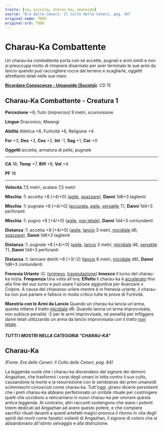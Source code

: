 ```yaml
---
traits: [cm, piccola, charau-ka, umanoide]
source: "Era delle Ceneri: Il Culto delle Ceneri, pag. 84"
original-name: TODO
original-srd: TODO
---
```


# Charau-Ka Combattente

Un charau-ka combattente porta con sé accette, pugnali e armi simili e non si
preoccupa molto di rimanere disarmato per aver terminato le sue armi da lancio
quando può raccogliere rocce dal terreno e scagliarle, oggetti altrettanto
letali nelle sue mani.

**[Ricordare Conoscenze - Umanoide (Società)](/azioni/abilita/ricordare-conoscenze)**:
CD 15

## Charau-Ka Combattente - Creatura 1

**Percezione** +6; fiuto (impreciso) 9 metri, scurovisione

**Lingue** Draconico, Mwangi

**Abilità** Atletica +6, Furtività +6, Religione +4

**For** +3, **Des** +3, **Cos** +2, **Int** -1, **Sag** +1, **Car** +0

**Oggetti** accetta, armatura di pelle, pugnale

---

**CA** 18; **Temp** +7, **Rifl** +8, **Vol** +4

**PF** 18

---

**Velocità** 7,5 metri, scalare 7,5 metri

**Mischia** :1: accetta +8 \[+4/+0] ([agile](/tratti/agile),
[spazzare](/tratti/spazzare)), **Danni** 1d6+3 taglienti

**Mischia** :1: pugnale +8 \[+4/+0] ([accurata](/tratti/accurata),
[agile](/tratti/agile), [versatile](/tratti/versatile) T), **Danni** 1d4+3
perforanti

**Mischia** :1: pugno +8 \[+4/+0] ([agile](/tratti/agile),
[non letale](/tratti/non-letale)), **Danni** 1d4+3 contundenti

**Distanza** :1: accetta +8 \[+4/+0] ([agile](/tratti/agile),
[lancio](/tratti/lancio) 3 metri, [micidiale](/tratti/micidiale) d6,
[spazzare](/tratti/spazzare)), **Danni** 1d6+3 taglienti

**Distanza** :1: pugnale +8 \[+4/+0] ([agile](/tratti/agile),
[lancio](/tratti/lancio) 3 metri, [micidiale](/tratti/micidiale) d6,
[versatile](/tratti/versatile) T), **Danni** 1d4+3 perforanti

**Distanza** :1: lanciare detriti +8 \[+3/-2] ([lancio](/tratti/lancio) 6 metri,
[micidiale](/tratti/micidiale) d6), **Danni** 1d6+3 contundenti

**Frenesia Urlante** :G: ([primevo](/tratti/primevo),
[trasmutazione](/tratti/trasmutazione)) **Innesco** Il turno del charau-ka
inizia. **Frequenza** Una volta all'ora; **Effetto** ll charau-ka è
[accelerato](/condizioni/accelerato) fino alla fine del suo turno e può usare
l'azione aggiuntiva per Avanzare o Colpire. A causa del chiassoso urlare mentre
è in frenesia urlante, il charau-ka non può parlare e fallisce in modo critico
tutte le prove di Furtività.

**Maestria con le Armi da Lancio** Quando un charau-ka lancia un'arma, questa
ottiene il tratto [micidiale](/tratti/micidiale) d6. Quando lancia un'arma
improvvisata, non subisce penalità -2 per le armi improvvisate, né penalità per
infliggere danni letali utilizzando un arma da lancio improvvisata con il tratto
[non letale](/tratti/non-letale).

##### TUTTI I MOSTRI NELLA CATEGORIA "CHARAU-KA"

## **Charau-Ka**

_(Fonte: Era delle Ceneri: Il Culto delle Ceneri, pag. 84)_

La leggenda vuole che i charau-ka discendano dal signore dei demoni Angazhan,
che trasformò i corpi degli umani in lotta contro il suo culto, causandone la
morte e la resurrezione con le sembianze dei primi umanoidi scimmieschi
conosciuti come charau-ka. Tutt'oggi, girano dicerie persistenti che i preti
charau-ka abbiano perfezionato un orribile rituale per costringere quelli che
uccidono a reincarnarsi in nuovi charau-ka per onorare questa antica leggenda.
Al contrario, altri racconti sostengono che siano i potenti totem dedicati ad
Angazhan ad avere questo potere, e che compiere sacrifici rituali davanti a
questi artefatti magici provoca il ritorno in vita degli spiriti dei morti come
fanatici violenti di Angazhan, il signore di coloro che si abbandonano
all'istinto selvaggio e alla distruzione.
